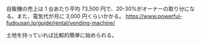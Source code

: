 自販機の売上は 1 台あたり平均 73,500 円で、20-30%がオーナーの取り分になる。また、電気代が月に 3,000 円くらいかかる。
https://www.powerful-fudousan.jp/guide/rental/vending-machine/

土地を持っていれば比較的簡単に始められる。
